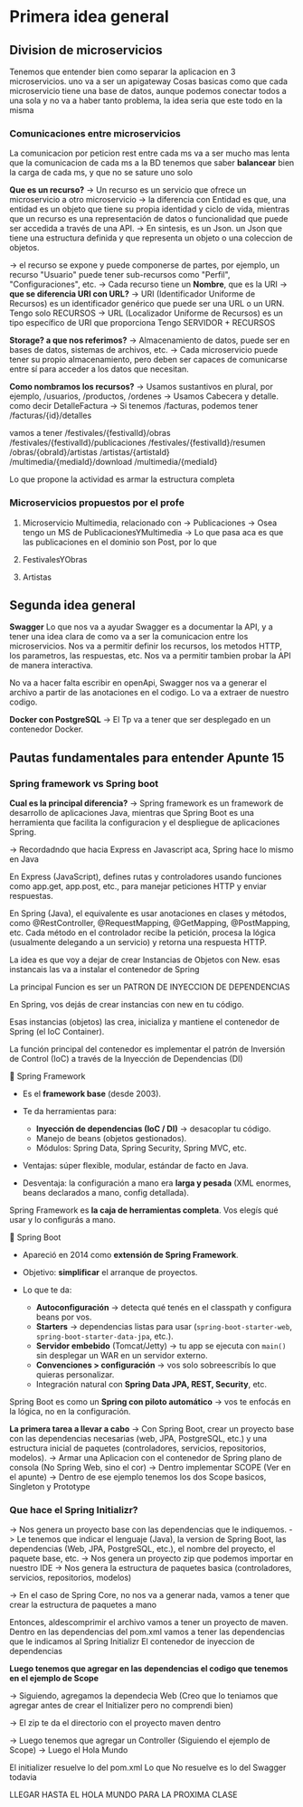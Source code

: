 
# Primera idea general

## Division de microservicios

Tenemos que entender bien como separar la aplicacion en 3 microservicios. uno va a ser un apigateway
Cosas basicas como que cada microservicio tiene una base de datos, aunque podemos conectar todos a una sola y no va a haber tanto problema, la idea seria que este todo en la misma

### Comunicaciones entre microservicios

La comunicacion por peticion rest entre cada ms va a ser mucho mas lenta que la comunicacion de cada ms a la BD
tenemos que saber **balancear** bien la carga de cada ms, y que no se sature uno solo

**Que es un recurso?**
-> Un recurso es un servicio que ofrece un microservicio a otro microservicio
-> la diferencia con Entidad es que, una entidad es un objeto que tiene su propia identidad y ciclo de vida, mientras que un recurso es una representación de datos o funcionalidad que puede ser accedida a través de una API.
-> En sintesis, es un Json. un Json que tiene una estructura definida y que representa un objeto o una coleccion de objetos.

-> el recurso se expone y puede componerse de partes, por ejemplo, un recurso "Usuario" puede tener sub-recursos como "Perfil", "Configuraciones", etc.
-> Cada recurso tiene un **Nombre**, que es la URI
    -> **que se diferencia URI con URL?**
    -> URI (Identificador Uniforme de Recursos) es un identificador genérico que puede ser una URL o un URN.
    Tengo solo RECURSOS
    -> URL (Localizador Uniforme de Recursos) es un tipo específico de URI que proporciona
    Tengo SERVIDOR + RECURSOS

**Storage? a que nos referimos?**
-> Almacenamiento de datos, puede ser en bases de datos, sistemas de archivos, etc.
-> Cada microservicio puede tener su propio almacenamiento, pero deben ser capaces de comunicarse entre sí para acceder a los datos que necesitan.

**Como nombramos los recursos?**
-> Usamos sustantivos en plural, por ejemplo, /usuarios, /productos, /ordenes
-> Usamos Cabecera y detalle. como decir DetalleFactura
-> Si tenemos /facturas, podemos tener /facturas/{id}/detalles

vamos a tener
/festivales/{festivalId}/obras
/festivales/{festivalId}/publicaciones
/festivales/{festivalId}/resumen
/obras/{obraId}/artistas
/artistas/{artistaId}
/multimedia/{mediaId}/download
/multimedia/{mediaId}

Lo que propone la actividad es armar la estructura completa

### Microservicios propuestos por el profe

1. Microservicio Multimedia, relacionado con
    -> Publicaciones
    -> Osea tengo un MS de PublicacionesYMultimedia
    -> Lo que pasa aca es que las publicaciones en el dominio son Post, por lo que

2. FestivalesYObras

3. Artistas

## Segunda idea general

**Swagger**
Lo que nos va a ayudar Swagger es a documentar la API, y a tener una idea clara de como va a ser la comunicacion entre los microservicios.
Nos va a permitir definir los recursos, los metodos HTTP, los parametros, las respuestas, etc.
Nos va a permitir tambien probar la API de manera interactiva.

No va a hacer falta escribir en openApi, Swagger nos va a generar el archivo a partir de las anotaciones en el codigo.
Lo va a extraer de nuestro codigo.

**Docker con PostgreSQL**
-> El Tp va a tener que ser desplegado en un contenedor Docker.

## Pautas fundamentales para entender Apunte 15

### Spring framework vs Spring boot

**Cual es la principal diferencia?**
-> Spring framework es un framework de desarrollo de aplicaciones Java, mientras que Spring Boot es una herramienta que facilita la configuracion y el despliegue de aplicaciones Spring.

-> Recordadndo que hacia Express en Javascript aca, Spring hace lo mismo en Java

En Express (JavaScript), defines rutas y controladores usando funciones como app.get, app.post, etc., para manejar peticiones HTTP y enviar respuestas.

En Spring (Java), el equivalente es usar anotaciones en clases y métodos, como @RestController, @RequestMapping, @GetMapping, @PostMapping, etc. Cada método en el controlador recibe la petición, procesa la lógica (usualmente delegando a un servicio) y retorna una respuesta HTTP.

La idea es que voy a dejar de crear Instancias de Objetos con New. esas instancais las va a instalar el contenedor de Spring

La principal Funcion es ser un PATRON DE INYECCION DE DEPENDENCIAS

En Spring, vos dejás de crear instancias con new en tu código.

Esas instancias (objetos) las crea, inicializa y mantiene el contenedor de Spring (el IoC Container).

La función principal del contenedor es implementar el patrón de Inversión de Control (IoC) a través de la Inyección de Dependencias (DI)

🔹 Spring Framework

* Es el **framework base** (desde 2003).
* Te da herramientas para:

  * **Inyección de dependencias (IoC / DI)** → desacoplar tu código.
  * Manejo de beans (objetos gestionados).
  * Módulos: Spring Data, Spring Security, Spring MVC, etc.
* Ventajas: súper flexible, modular, estándar de facto en Java.
* Desventaja: la configuración a mano era **larga y pesada** (XML enormes, beans declarados a mano, config detallada).

Spring Framework es **la caja de herramientas completa**. Vos elegís qué usar y lo configurás a mano.

🔹 Spring Boot

* Apareció en 2014 como **extensión de Spring Framework**.
* Objetivo: **simplificar** el arranque de proyectos.
* Lo que te da:

  * **Autoconfiguración** → detecta qué tenés en el classpath y configura beans por vos.
  * **Starters** → dependencias listas para usar (`spring-boot-starter-web`, `spring-boot-starter-data-jpa`, etc.).
  * **Servidor embebido** (Tomcat/Jetty) → tu app se ejecuta con `main()` sin desplegar un WAR en un servidor externo.
  * **Convenciones > configuración** → vos solo sobreescribís lo que quieras personalizar.
  * Integración natural con **Spring Data JPA, REST, Security**, etc.

Spring Boot es como un **Spring con piloto automático** → vos te enfocás en la lógica, no en la configuración.

**La primera tarea a llevar a cabo**
-> Con Spring Boot, crear un proyecto base con las dependencias necesarias (web, JPA, PostgreSQL, etc.) y una estructura inicial de paquetes (controladores, servicios, repositorios, modelos).
-> Armar una Aplicacion con el contenedor de Spring plano de consola (No Spring Web, sino el cor)
-> Dentro implementar SCOPE (Ver en el apunte)
-> Dentro de ese ejemplo tenemos los dos Scope basicos, Singleton y Prototype

### Que hace el Spring Initializr?
-> Nos genera un proyecto base con las dependencias que le indiquemos.
-> Le tenemos que indicar el lenguaje (Java), la version de Spring Boot, las dependencias (Web, JPA, PostgreSQL, etc.), el nombre del proyecto, el paquete base, etc.
-> Nos genera un proyecto zip que podemos importar en nuestro IDE 
-> Nos genera la estructura de paquetes basica (controladores, servicios, repositorios, modelos)

-> En el caso de Spring Core, no nos va a generar nada, vamos a tener que crear la estructura de paquetes a mano

Entonces, aldescomprimir el archivo vamos a tener un proyecto de maven. 
Dentro en las dependencias del pom.xml vamos a tener las dependencias que le indicamos al Spring Initializr
El contenedor de inyeccion de dependencias 

**Luego tenemos que agregar en las dependencias el codigo que tenemos en el ejemplo de Scope**

-> Siguiendo, agregamos la dependecia Web (Creo que lo teniamos que agregar antes de crear el Initializer pero no comprendi bien)

-> El zip te da el directorio con el proyecto maven dentro

-> Luego tenemos que agregar un Controller (Siguiendo el ejemplo de Scope)
-> Luego el Hola Mundo 

El initializer resuelve lo del pom.xml
Lo que No resuelve es lo del Swagger todavia

LLEGAR HASTA EL HOLA MUNDO PARA LA PROXIMA CLASE
 
